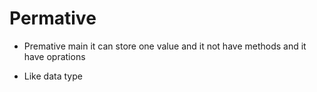 # Permative 

 - Premative main it can store one value and it not have methods and it have oprations 

 - Like data type

 